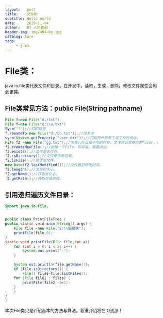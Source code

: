 ```yaml
---
layout:   post
title:    文件树
subtitle: Hello World
date:     2019-11-04
author:   BY 人间喜剧
header-img: img/404-bg.jpg
catalog: ture
tags:
     - java
---
```

# File类：
java.io.file类代表文件和目录。在开发中，读取，生成，删除，修改文件属性会用到该类。
## File类常见方法：public File(String pathname)
```java
File f=new File("d:/txt")
File f=new File("d:\\a.txt")
Syso("f");//打印路径
f.renameTo(new File("d:/bb.txt"));//改名字
syso(System.getProperty("user.dir"));//打印用户开发工具工作的地址。
File f2 =new File("gg.txt");//当我们什么都不写的时候。文件默认放在你的“user。dir”目录下
f2.createNewFile();//创建一个File。有异常，需要抛出。
f2.exists();//文件是否存在。
f2.isDirectory();//文件是否是目录。
f2.isFile();//是否是文件。
new Date(f2.lastModified());//文件最后修改时间。
f2.length();//文件的大小。
f2.getName();//获取文件名。
f2.getPath();//获取目录路径。
```
## 引用递归遍历文件目录：
```java
import java.io.File;


public class PrintFileTree {
public static void main(String[] args) {
	File file =new File("E:\\蝙蝠侠");
	printFile(file,0);
}
static void printFile(File file,int a){
	for (int i = 0; i < a; i++) {
		System.out.print("-");
	}
	
	System.out.println(file.getName());
	if (file.isDirectory()) {
		File[] files=file.listFiles();
	for (File file2 : files) {
		printFile(file2, a+1);
	}
	}
}
}
```
本次File类只是介绍基本的方法与算法。着重介绍将在IO流那！
